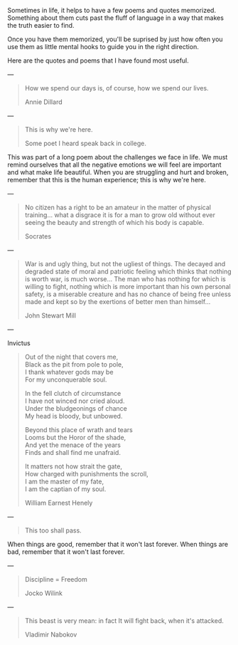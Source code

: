 Sometimes in life, it helps to have a few poems and quotes memorized.
Something about them cuts past the fluff of language in a way that makes the truth easier to find. 

Once you have them memorized, you'll be suprised by just how often you use them as little mental hooks to guide you in the right direction.

Here are the quotes and poems that I have found most useful.

&#x2014;

> How we spend our days is, of course, how we spend our lives.
>
> Annie Dillard

&#x2014;

> This is why we're here.
>
> Some poet I heard speak back in college.

This was part of a long poem about the challenges we face in life.
We must remind ourselves that all the negative emotions we will feel are important and what make life beautiful.
When you are struggling and hurt and broken, remember that this is the human experience; this is why we're here.

&#x2014;

> No citizen has a right to be an
> amateur in the matter of physical
> training&#x2026; what a disgrace it is for a
> man to grow old without ever
> seeing the beauty and strength of
> which his body is capable.
>
> Socrates

&#x2014;

> War is and ugly thing, but not the ugliest of things.
> The decayed and degraded state of moral and patriotic feeling
> which thinks that nothing is worth war, is much worse&#x2026;
> The man who has nothing for which is willing to fight, nothing which is
> more important than his own personal safety, is a miserable
> creature and has no chance of being free unless made and kept
> so by the exertions of better men than himself&#x2026;
>
> John Stewart Mill

&#x2014;

Invictus

> Out of the night that covers me,  
> Black as the pit from pole to pole,  
> I thank whatever gods may be  
> For my unconquerable soul.  
>
> In the fell clutch of circumstance  
> I have not winced nor cried aloud.   
> Under the bludgeonings of chance  
> My head is bloody, but unbowed.  
>
> Beyond this place of wrath and tears  
> Looms but the Horor of the shade,  
> And yet the menace of the years  
> Finds and shall find me unafraid.  
>
> It matters not how strait the gate,  
> How charged with punishments the scroll,  
> I am the master of my fate,  
> I am the captian of my soul.  
>
> William Earnest Henely

&#x2014;

> This too shall pass.

When things are good, remember that it won't last forever.
When things are bad, remember that it won't last forever.

&#x2014;

> Discipline = Freedom
>
> Jocko Wilink

&#x2014;

> This beast is very mean: in fact
> It will fight back, when it's attacked.
>
> Vladimir Nabokov

